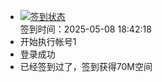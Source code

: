 - [![签到状态](https://github.com/womade/Cloud189-Actions/actions/workflows/main.yml/badge.svg?branch=main)](https://github.com/womade/Cloud189-Actions/actions/workflows/main.yml) <br> 签到时间：2025-05-08 18:42:18
- 开始执行帐号1
- 登录成功
- 已经签到过了，签到获得70M空间
